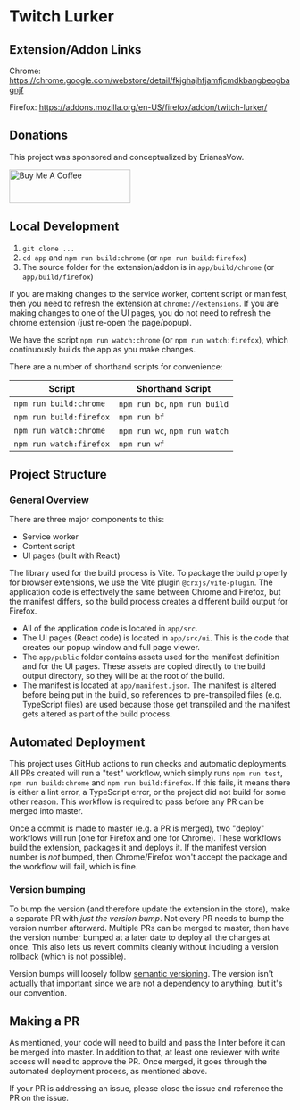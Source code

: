 # Twitch Lurker

## Extension/Addon Links

Chrome: https://chrome.google.com/webstore/detail/fkjghajhfjamfjcmdkbangbeogbagnjf

Firefox: https://addons.mozilla.org/en-US/firefox/addon/twitch-lurker/

## Donations

This project was sponsored and conceptualized by ErianasVow.

<a href="https://www.buymeacoffee.com/ErianasVow" target="_blank"><img src="https://cdn.buymeacoffee.com/buttons/v2/default-violet.png" alt="Buy Me A Coffee" style="height: 60px !important;width: 217px !important;" ></a>

## Local Development

1. `git clone ...`
1. `cd app` and `npm run build:chrome` (or `npm run build:firefox`)
1. The source folder for the extension/addon is in `app/build/chrome` (or `app/build/firefox`)

If you are making changes to the service worker, content script or manifest, then you need to refresh the extension at `chrome://extensions`. If you are making changes to one of the UI pages, you do not need to refresh the chrome extension (just re-open the page/popup).

We have the script `npm run watch:chrome` (or `npm run watch:firefox`), which continuously builds the app as you make changes.

There are a number of shorthand scripts for convenience:

| Script | Shorthand Script |
| --- | --- |
| `npm run build:chrome` | `npm run bc`, `npm run build` |
| `npm run build:firefox` | `npm run bf` |
| `npm run watch:chrome` | `npm run wc`, `npm run watch` |
| `npm run watch:firefox` | `npm run wf` |

## Project Structure

### General Overview

There are three major components to this:

- Service worker
- Content script
- UI pages (built with React)

The library used for the build process is Vite. To package the build properly for browser extensions, we use the Vite plugin `@crxjs/vite-plugin`. The application code is effectively the same between Chrome and Firefox, but the manifest differs, so the build process creates a different build output for Firefox.

- All of the application code is located in `app/src`.
- The UI pages (React code) is located in `app/src/ui`. This is the code that creates our popup window and full page viewer.
- The `app/public` folder contains assets used for the manifest definition and for the UI pages. These assets are copied directly to the build output directory, so they will be at the root of the build.
- The manifest is located at `app/manifest.json`. The manifest is altered before being put in the build, so references to pre-transpiled files (e.g. TypeScript files) are used because those get transpiled and the manifest gets altered as part of the build process.

## Automated Deployment

This project uses GitHub actions to run checks and automatic deployments. All PRs created will run a "test" workflow, which simply runs `npm run test`, `npm run build:chrome` and `npm run build:firefox`. If this fails, it means there is either a lint error, a TypeScript error, or the project did not build for some other reason. This workflow is required to pass before any PR can be merged into master.

Once a commit is made to master (e.g. a PR is merged), two "deploy" workflows will run (one for Firefox and one for Chrome). These workflows build the extension, packages it and deploys it. If the manifest version number is *not* bumped, then Chrome/Firefox won't accept the package and the workflow will fail, which is fine.

### Version bumping

To bump the version (and therefore update the extension in the store), make a separate PR with *just the version bump*. Not every PR needs to bump the version number afterward. Multiple PRs can be merged to master, then have the version number bumped at a later date to deploy all the changes at once. This also lets us revert commits cleanly without including a version rollback (which is not possible).

Version bumps will loosely follow [semantic versioning](https://semver.org/). The version isn't actually that important since we are not a dependency to anything, but it's our convention.

## Making a PR

As mentioned, your code will need to build and pass the linter before it can be merged into master. In addition to that, at least one reviewer with write access will need to approve the PR. Once merged, it goes through the automated deployment process, as mentioned above.

If your PR is addressing an issue, please close the issue and reference the PR on the issue.
